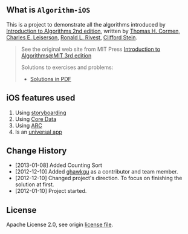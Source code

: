 ## What is `Algorithm-iOS`
This is a project to demonstrate all the algorithms introduced by [Introduction to Algorithms 2nd edition](http://d.pr/Q8mg), written by [Thomas H. Cormen](http://www.amazon.co.jp/Thomas-H.-Cormen/e/B000AQ24AS/ref=ntt_athr_dp_pel_pop_1), [Charles E. Leiserson](http://www.amazon.co.jp/Charles-E.-Leiserson/e/B000AQ6W9W/ref=ntt_athr_dp_pel_pop_2), [Ronald L. Rivest](http://www.amazon.co.jp/Ronald-L.-Rivest/e/B000AQ24MQ/ref=ntt_athr_dp_pel_pop_3), [Clifford Stein](http://www.amazon.co.jp/Clifford-Stein/e/B001K6MOAW/ref=ntt_athr_dp_pel_pop_4). 

> See the original web site from MIT Press
> [Introduction to Algorithms@MIT 3rd edition](http://mitpress.mit.edu/algorithms/)
> 
> Solutions to exercises and problems:
> 
> * [Solutions in PDF](http://mitpress.mit.edu/sites/default/files/titles/content/9780262033848_Solutions_to_Exercises_and_Problems.pdf)

## iOS features used
1. Using [storyboarding](https://developer.apple.com/library/IOs/#documentation/DeveloperTools/Conceptual/WhatsNewXcode/Articles/xcode_4_2.html#//apple_ref/doc/uid/00200-SW3)
2. Using [Core Data](https://developer.apple.com/library/IOs/#documentation/Cocoa/Conceptual/CoreData/cdProgrammingGuide.html#//apple_ref/doc/uid/TP40001075)
3. Using [ARC](https://developer.apple.com/library/IOs/#documentation/DeveloperTools/Conceptual/WhatsNewXcode/Articles/xcode_4_2.html#//apple_ref/doc/uid/00200-SW2)
4. Is an [universal app](https://developer.apple.com/library/IOs/documentation/iPhone/Conceptual/iPhoneOSProgrammingGuide/AdvancedAppTricks/AdvancedAppTricks.html#//apple_ref/doc/uid/TP40007072-CH7-SW24)

## Change History
* [2013-01-08] Added Counting Sort
* [2012-12-10] Added [ghawkgu](https://github.com/ghawkgu) as a contributor and team member.
* [2012-12-10] Changed project's direction. To focus on finishing the solution at first.
* [2012-01-10] Project started.

## License
Apache License 2.0, see origin [license file](http://www.apache.org/licenses/LICENSE-2.0).
